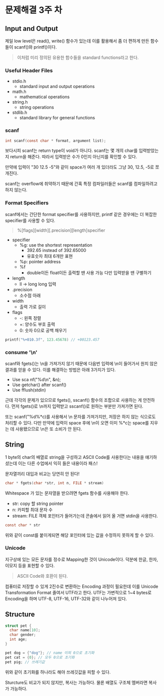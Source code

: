 # 문제해결 3주 차

## Input and Output

제일 low level은 read(), write() 함수가 있는데 이를 활용해서 좀 더 편하게 만든 함수들이 scanf()와 printf()이다.

> 이처럼 미리 정의된 유용한 함수들을 standard functions라고 한다.

### Useful Header Files

- stdio.h
  - standard input and output operations
- math.h
  - mathematical operations
- string.h
  - string operations
- stdlib.h
  - standard library for general functions

### scanf

``` c
int scanf(const char * format, argument list);
```

보다시피 scanf는 return type이 void가 아니다. scanf는 몇 개의 char를 입력받았는지 return을 해준다. 따라서 입력받은 수가 0인지 아닌지를 확인할 수 있다.

만약에 입력이 "30   12.5 -5"와 같이 space가 여러 개 있더라도 그냥 30, 12.5, -5로 쪼개진다.

scanf는 overflow에 취약하기 때문에 간혹 특정 컴파일러들은 scanf를 컴파일하려고 하지 않는다.

### Format Specifiers

scanf에서는 간단한 format specifier를 사용하지만, printf 같은 경우에는 더 복잡한 specifier를 사용할 수 있다.

> %[flags][width][.precision][length]specifier

- specifier
  - %g: use the shortest representation
    - 392.65 instead of 392.65000
    - 유효숫자 최대 6개만 표현
  - %p: pointer address
  - %f
    - double이든 float이든 출력할 땐 사용 가능 다만 입력받을 땐 구별하기
- length
  - ll -> long long 입력
- .precision
  - 소수점 아래
- width
  - 출력 가로 길이
- flags
  - -: 왼쪽 정렬
  - +: 양수도 부호 출력
  - 0: 숫자 0으로 공백 채우기

``` c
printf("%+010.3f", 123.45678) // +00123.457
```

### consume '\n'

scanf와 fgets()는 \n을 가져가지 않기 때문에 다음번 입력에 \n이 들어가서 원치 않은 결과를 얻을 수 있다. 이를 해결하는 방법은 아래 3가지가 있다.

- Use sca nf("%d\n", &n);
- Use getchar() after scanf()
- Use fflush(stdin)

근데 각각의 문제가 있으므로 fgets(), sscanf() 함수의 조합으로 사용하는 게 안전하다. 먼저 fgets()로 \n까지 입력받고 sscanf()로 원하는 부분만 가져가면 된다.

또는 scanf("%d%\*c)를 사용해서 \n 문자를 가져가지만, 저장은 하지 않는 식으로도 처리할 수 있다. 다만 만약에 입력이 space 후에 \n이 오면 이미 %*c는 space를 지우는 데 사용됐으므로 \n은 또 소비가 안 된다.

## String

1 byte의 char의 배열로 string을 구성하고 ASCII Code를 사용한다는 내용을 얘기하셨는데 이는 다른 수업에서 익히 들은 내용이라 패스!

문자열끼리 대입과 비교는 당연히 안 된다!

``` c
char * fgets(char *str, int n, FILE * stream)
```

Whitespace 가 있는 문자열을 받으려면 fgets 함수를 사용해야 한다.

- str: copy 할 string pointer
- n: 카피할 최대 문자 수
- stream: FILE 객체 포인터가 들어가는데 콘솔에서 읽어 올 거면 stdin을 사용한다.

``` c
const char * str
```

위와 같이 const를 붙이게되면 해당 포인터에 있는 값을 수정하지 못하게 할 수 있다.

### Unicode

지구상에 있는 모든 문자를 정수로 Mapping한 것이 Unicode이다. 덕분에 한글, 한자, 이모지 등을 표현할 수 있다.

> ASCII Code와 호환이 된다.

컴퓨터로 저장할 수 있게 2진수로 변환하는 Encoding 과정이 필요한데 이를 Unicode Transformation Format 줄여서 UTF라고 한다. UTF는 가변적으로 1~4 bytes로 Encoding을 하며 UTF-8, UTF-16, UTF-32와 같이 나누어져 있다.

## Structure

``` c
struct pet {
  char name[10];
  char gender;
  int age;
}

pet dog = {"dog"}; // name 이외 0으로 초기화
pet cat = {0}; // 모두 0으로 초기화
pet pig; // 쓰레기값
```

위와 같이 초기화를 하나라도 해야 쓰레깃값을 피할 수 있다.

Sturcture도 비교가 되지 않지만, 복사는 가능하다. 물론 배열도 구조체 멤버라면 복사가 가능하다.
